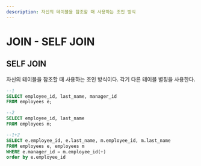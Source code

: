 ```yaml
---
description: 자신의 테이블을 참조할 때 사용하는 조인 방식
---
```


# JOIN - SELF JOIN

## SELF JOIN

자신의 테이블을 참조할 때 사용하는 조인 방식이다. 각기 다른 테이블 별칭을 사용한다. 

```sql
--1
SELECT employee_id, last_name, manager_id
FROM employees e;

--2
SELECT employee_id, last_name
FROM employees m;

--1+2
SELECT e.employee_id, e.last_name, m.employee_id, m.last_name
FROM employees e, employees m
WHERE e.manager_id = m.employee_id(+)
order by e.employee_id
```

